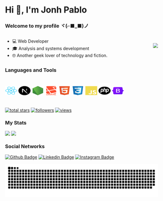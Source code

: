# <h1>Hi 👋, I'm Jonh Pablo</h1>

### <label>Welcome to my profile ヾ(⌐■_■)ノ</label>
  
<img style = "margin-top: 30px;" align="right" width = "width" src="https://raw.githubusercontent.com/MicaelliMedeiros/micaellimedeiros/master/image/computer-illustration.png">
  
##
- 💻 Web Developer
- :mortar_board: Analysis and systems development 
- 🤓 Another geek lover of technology and fiction.
##

### Languages and Tools
<div style="display: inline_block"><br>
  <img align="center" alt="Jonh-React" height="30" width="40" src="https://raw.githubusercontent.com/devicons/devicon/master/icons/react/react-original.svg">
  <img align="center" alt="Jonh-React" height="30" width="40" src="https://raw.githubusercontent.com/devicons/devicon/master/icons/nextjs/nextjs-original.svg">
  <img align="center" alt="Jonh-React" height="30" width="40" src="https://github.com/devicons/devicon/blob/master/icons/nodejs/nodejs-original.svg">
  <img align="center" alt="Jonh-Laravel" height="30" width="40" src="https://github.com/devicons/devicon/blob/master/icons/laravel/laravel-plain-wordmark.svg">
  <img align="center" alt="Jonh-HTML" height="30" width="40" src="https://raw.githubusercontent.com/devicons/devicon/master/icons/html5/html5-original.svg">
  <img align="center" alt="Jonh-CSS" height="30" width="40" src="https://raw.githubusercontent.com/devicons/devicon/master/icons/css3/css3-original.svg">
  <img align="center" alt="Jonh-Js" height="30" width="40" src="https://raw.githubusercontent.com/devicons/devicon/master/icons/javascript/javascript-plain.svg">
  <img align="center" alt="Jonh-php" height="50" width="40" src="https://github.com/devicons/devicon/blob/master/icons/php/php-plain.svg">
  <img align="center" alt="Jonh-CSS" height="30" width="40" src="https://raw.githubusercontent.com/devicons/devicon/master/icons/bootstrap/bootstrap-original.svg">
</div>
<br>
<p align="left">
 <a href="https://github.com/pablojonh6550?tab=repositories&sort=stargazers">
 <img alt="total stars" title="Total stars on GitHub" src="https://custom-icon-badges.herokuapp.com/badge/dynamic/json?logo=star&color=55960c&labelColor=488207&label=Stars&style=for-the-badge&query=%24.stars&url=https://api.github-star-counter.workers.dev/user/Pablojonh6550" width="90px"/></a>
<a href="https://github.com/pablojonh6550?tab=followers">
<img alt="followers" title="Follow me on Github" src="https://custom-icon-badges.herokuapp.com/github/followers/pablojonh6550?color=236ad3&labelColor=1155ba&style=for-the-badge&logo=person-add&label=Follow&logoColor=white" width="100px"/></a>
<a href="https://github.com/pablojonh6550">
<img alt="views" title="GitHub profile views" src="https://shields-io-visitor-counter.herokuapp.com/badge?page=pablojonh6550&style=for-the-badge" width="100px" /></a>
</p>
 
### <label align="left"> My Stats </label>

<div align="left">
<img height="150em" src="https://github-readme-stats.vercel.app/api?username=Pablojonh6550&show_icons=true&hide_border=true&layout=compact&theme=tokyonight&include_all_commits=true&count_private=true"/>
  <img height="150em" src="https://github-readme-stats.vercel.app/api/top-langs/?username=Pablojonh6550&exclude_repo=KNN-Image-Classification&show_icons=true&hide_border=true&layout=compact&langs_count=8&theme=tokyonight"/>
</div>

### Social Networks
[![Github Badge](https://img.shields.io/badge/-Github-000?style=flat-square&logo=Github&logoColor=white&link=https://github.com/Pablojonh6550)](https://github.com/Pablojonh6550)
[![Linkedin Badge](https://img.shields.io/badge/-LinkedIn-blue?style=flat-square&logo=Linkedin&logoColor=white&link=https://www.linkedin.com)](https://www.linkedin.com/)
[![Instagram Badge](https://img.shields.io/badge/Instagram-E4405F?style=flat-square&l&logo=instagram&logoColor=white&link=https://www.instagram.com/pablojonh_/)](https://www.instagram.com/pablojonh_/)

![Snake animation](https://github.com/wellingtoncarneirobarbosa/wellingtoncarneirobarbosa/blob/output/github-contribution-grid-snake.svg)

<!-- PabloJonh -->

